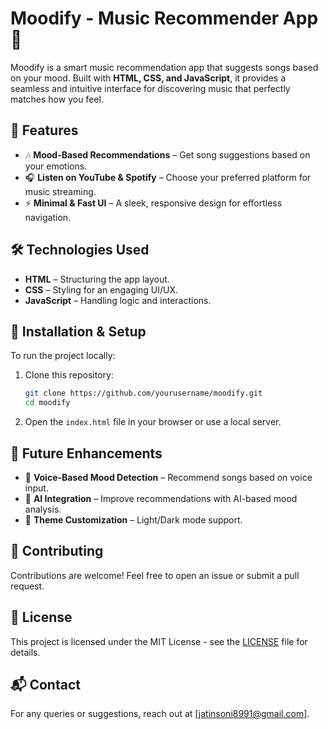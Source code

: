 # Moodify - Music Recommender App 🎵

Moodify is a smart music recommendation app that suggests songs based on your mood. Built with **HTML, CSS, and JavaScript**, it provides a seamless and intuitive interface for discovering music that perfectly matches how you feel.

## 📌 Features

- 🎶 **Mood-Based Recommendations** – Get song suggestions based on your emotions.
- 🎧 **Listen on YouTube & Spotify** – Choose your preferred platform for music streaming.
- ⚡ **Minimal & Fast UI** – A sleek, responsive design for effortless navigation.

## 🛠️ Technologies Used

- **HTML** – Structuring the app layout.
- **CSS** – Styling for an engaging UI/UX.
- **JavaScript** – Handling logic and interactions.

## 🚀 Installation & Setup

To run the project locally:

1. Clone this repository:
   ```bash
   git clone https://github.com/yourusername/moodify.git
   cd moodify
   ```
2. Open the `index.html` file in your browser or use a local server.

## 📌 Future Enhancements

- 🎤 **Voice-Based Mood Detection** – Recommend songs based on voice input.
- 🤖 **AI Integration** – Improve recommendations with AI-based mood analysis.
- 🎨 **Theme Customization** – Light/Dark mode support.

## 🤝 Contributing

Contributions are welcome! Feel free to open an issue or submit a pull request.

## 📜 License

This project is licensed under the MIT License - see the [LICENSE](LICENSE) file for details.

## 📬 Contact

For any queries or suggestions, reach out at [jatinsoni8991@gmail.com].

